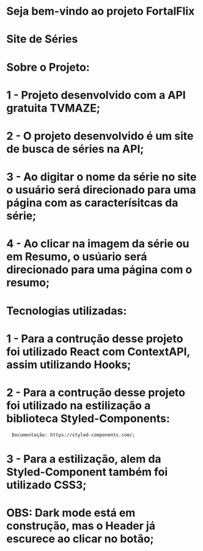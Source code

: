 # Seja bem-vindo ao projeto FortalFlix
# Site de Séries


# Sobre o Projeto:

# 1 - Projeto desenvolvido com a API gratuita TVMAZE;
# 2 - O projeto desenvolvido é um site de busca de séries na API;
# 3 - Ao digitar o nome da série no site o usuário será direcionado para uma página com as caracterísitcas da série;
# 4 - Ao clicar na imagem da série ou em Resumo, o usúario será direcionado para uma página com o resumo;

# Tecnologias utilizadas:
# 1 - Para a contrução desse projeto foi utilizado React com ContextAPI, assim utilizando Hooks;
# 2 - Para a contrução desse projeto foi utilizado na estilização a biblioteca Styled-Components:
      Documentação: https://styled-components.com/;
# 3 - Para a estilização, alem da Styled-Component também foi utilizado CSS3;


# OBS: Dark mode está em construção, mas o Header já escurece ao clicar no botão;



